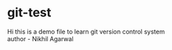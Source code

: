 # git-test

Hi this is a demo file to learn git version control system
<br>
author - Nikhil Agarwal
